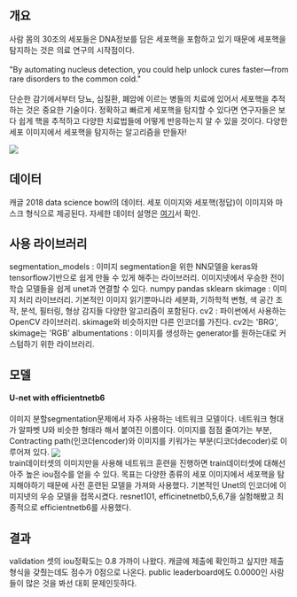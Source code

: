 ## 개요
사람 몸의 30조의 세포들은 DNA정보를 담은 세포핵을 포함하고 있기 때문에 세포핵을 탐지하는 것은 의료 연구의 시작점이다. <br><br>"By automating nucleus detection, you could help unlock cures faster—from rare disorders to the common cold."<br><br>단순한 감기에서부터 당뇨, 심질환, 폐암에 이르는 병들의 치료에 있어서 세포핵을 추적하는 것은 중요한 기술이다. 정확하고 빠르게 세포핵을 탐지할 수 있다면 연구자들은 보다 쉽게 핵을 추적하고 다양한 치료법들에 어떻게 반응하는지 알 수 있을 것이다. 다양한 세포 이미지에서 세포핵을 탐지하는 알고리즘을 만들자!<br>

<img src ="https://storage.googleapis.com/kaggle-media/competitions/dsb-2018/dsb.jpg" align="center">

## 데이터
캐글 2018 data science bowl의 데이터. 세포 이미지와 세포핵(정답)이 이미지와 마스크 형식으로 제공된다.
자세한 데이터 설명은 <a href = "kaggle.com/c/data-science-bowl-2018/data">여기</a>서 확인.<br>
## 사용 라이브러리
segmentation_models : 이미지 segmentation을 위한 NN모델을 keras와 tensorflow기반으로 쉽게 만들 수 있게 해주는 라이브러리. 이미지넷에서 우승한 전이학습 모델들을 쉽게 unet과 연결할 수 있다.
numpy 
pandas
sklearn
skimage : 이미지 처리 라이브러리. 기본적인 이미지 읽기뿐마니라 세분화, 기하학적 변형, 색 공간 조작, 분석, 필터링, 형상 감지들 다양한 알고리즘이 포함된다. 
cv2 : 파이썬에서 사용하는 OpenCV 라이브러리. skimage와 비슷하지만 다른 인코더를 가진다. cv2는 'BRG', skimage는 'RGB'
albumentations : 이미지를 생성하는 generator를 원하는대로 커스텀하기 위한 라이브러리.<br>

## 모델
#### U-net with efficientnetb6
이미지 분할segmentation문제에서 자주 사용하는 네트워크 모델이다. 네트워크 형대가 알파벳 U와 비슷한 형태라 해서 붙여진 이름이다. 이미지를 점점 줄여가는 부분, Contracting path(인코더encoder)와 이미지를 키워가는 부분(디코더decoder)로 이루어져 있다. 
<img src="https://mblogthumb-phinf.pstatic.net/MjAxODA4MDZfOSAg/MDAxNTMzNTUyMzUxMjI0.BGLNzpU6JtmP8Jy43qpgLaSzAUWTCdtOiBSkFERltxcg.JZPXg332u0zTZLCv_OM0WYtdrgJQ7QzAba-zcrN1K14g.PNG.worb1605/image.png?type=w800" align="center"><br>
train데이터셋의 이미지만을 사용해 네트워크 훈련을 진행하면 train데이터셋에 대해선 아주 높은 iou점수를 얻을 수 있다. 목표는 다양한 종류의 세포 이미지에서 세포핵을 탐지해야하기 때문에 사전 훈련된 모델을 가져와 사용했다. 기본적인 Unet의 인코더에 이미지넷의 우승 모델을 접목시켰다. resnet101, efficinetnetb0,5,6,7을 실험해봤고 최종적으로 efficientnetb6를 사용했다.


## 결과
validation 셋의 iou정확도는 0.8 가까이 나왔다. 캐글에 제출에 확인하고 싶지만 제출 형식을 갖췄는데도 점수가 0점으로 나온다. public leaderboard에도 0.0000인 사람들이 많은 것을 봐선 대회 문제인듯하다.<br>

